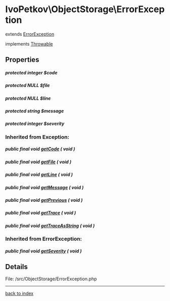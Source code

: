 # IvoPetkov\ObjectStorage\ErrorException

extends [ErrorException](http://php.net/manual/en/class.errorexception.php)

implements [Throwable](http://php.net/manual/en/class.throwable.php)

## Properties

##### protected integer $code

##### protected NULL $file

##### protected NULL $line

##### protected string $message

##### protected integer $severity

### Inherited from Exception:

##### public final void [getCode](http://php.net/manual/en/exception.getcode.php) ( void )

##### public final void [getFile](http://php.net/manual/en/exception.getfile.php) ( void )

##### public final void [getLine](http://php.net/manual/en/exception.getline.php) ( void )

##### public final void [getMessage](http://php.net/manual/en/exception.getmessage.php) ( void )

##### public final void [getPrevious](http://php.net/manual/en/exception.getprevious.php) ( void )

##### public final void [getTrace](http://php.net/manual/en/exception.gettrace.php) ( void )

##### public final void [getTraceAsString](http://php.net/manual/en/exception.gettraceasstring.php) ( void )

### Inherited from ErrorException:

##### public final void [getSeverity](http://php.net/manual/en/errorexception.getseverity.php) ( void )

## Details

File: /src/ObjectStorage/ErrorException.php

---

[back to index](index.md)

